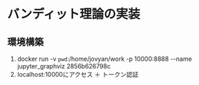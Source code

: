 # バンディット理論の実装

## 環境構築
1. docker run -v `pwd`:/home/jovyan/work -p 10000:8888 --name jupyter_graphviz 2856b626798c
2. localhost:10000にアクセス ＋ トークン認証